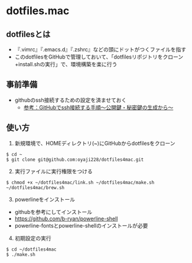 # dotfiles.mac

## dotfilesとは

- 『.vimrc』『.emacs.d』『.zshrc』などの頭にドットがつくファイルを指す
- このdotfilesをGitHubで管理しておいて、「dotfilesリポジトリをクローン+install.shの実行」で、環境構築を楽に行う

## 事前準備
- githubのssh接続するための設定を済ませておく
  - [参考：GitHubでssh接続する手順〜公開鍵・秘密鍵の生成から〜](https://qiita.com/shizuma/items/2b2f873a0034839e47ce)
  

## 使い方
1. 新規環境で、HOMEディレクトリ(~)にGitHubからdotfilesをクローン
```
$ cd ~
$ git clone git@github.com:oyaji228/dotfiles4mac.git
```

2. 実行ファイルに実行権限をつける
```
$ chmod +x ~/dotfiles4mac/link.sh ~/dotfiles4mac/make.sh ~/dotfiles4mac/brew.sh
```

3. powerlineをインストール
- githubを参考にしてインストール
- https://github.com/b-ryan/powerline-shell
- powerline-fontsとpowerline-shellのインストールが必要


4. 初期設定の実行
```
$ cd ~/dotfiles4mac
$ ./make.sh
```





